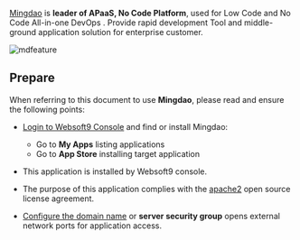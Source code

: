 [Mingdao](https://www.mingdao.com/) is **leader of APaaS, No Code Platform**, used for Low Code and No Code All-in-one DevOps . Provide rapid development Tool and middle-ground application solution for enterprise customer.


![mdfeature](https://libs.websoft9.com/Websoft9/DocsPicture/zh/mingdao/mingdao-tables-websoft9.jpg)


## Prepare

When referring to this document to use **Mingdao**, please read and ensure the following points:

- [Login to Websoft9 Console](./login-console) and find or install Mingdao:
  - Go to **My Apps** listing applications 
  - Go to **App Store** installing target application

- This application is installed by Websoft9 console.


- The purpose of this application complies with the [apache2](https://opensource.org/licenses/Apache-2.0) open source license agreement.


- [Configure the domain name](./domain-set) or **server security group** opens external network ports for application access.